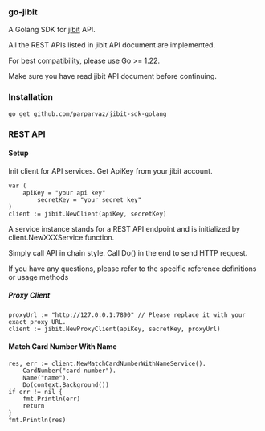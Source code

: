 
### go-jibit

A Golang SDK for [jibit](https://jibit.ir) API.

All the REST APIs listed in jibit API document are implemented.

For best compatibility, please use Go >= 1.22.

Make sure you have read jibit API document before continuing.

### Installation

```shell
go get github.com/parparvaz/jibit-sdk-golang
```

### REST API

#### Setup

Init client for API services. Get ApiKey from your jibit account.

```golang
var (
	apiKey = "your api key"
        secretKey = "your secret key"
)
client := jibit.NewClient(apiKey, secretKey)
```

A service instance stands for a REST API endpoint and is initialized by client.NewXXXService function.

Simply call API in chain style. Call Do() in the end to send HTTP request.

If you have any questions, please refer to the specific reference definitions or usage methods

##### Proxy Client

```
proxyUrl := "http://127.0.0.1:7890" // Please replace it with your exact proxy URL.
client := jibit.NewProxyClient(apiKey, secretKey, proxyUrl)
```


#### Match Card Number With Name
 
```golang
res, err := client.NewMatchCardNumberWithNameService().
	CardNumber("card number").
	Name("name").
	Do(context.Background())
if err != nil {
    fmt.Println(err)
    return
}
fmt.Println(res)

```
